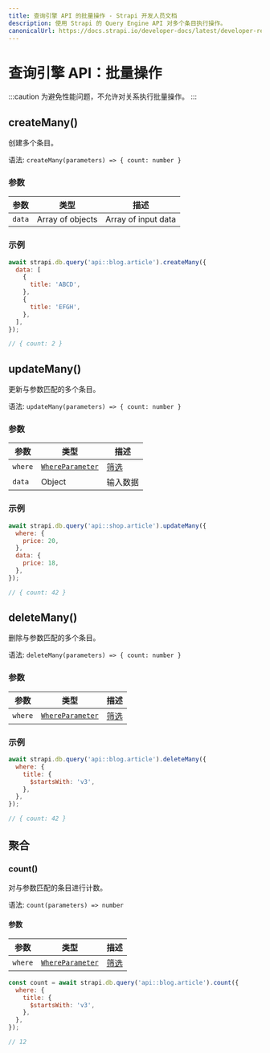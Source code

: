 ```yaml
---
title: 查询引擎 API 的批量操作 - Strapi 开发人员文档
description: 使用 Strapi 的 Query Engine API 对多个条目执行操作。
canonicalUrl: https://docs.strapi.io/developer-docs/latest/developer-resources/database-apis-reference/query-engine/bulk-operations.html
---
```


# 查询引擎 API：批量操作

:::caution
为避免性能问题，不允许对关系执行批量操作。
:::

## createMany()

创建多个条目。

语法: `createMany(parameters) => { count: number }`

### 参数

| 参数 | 类型       | 描述         |
| --------- | ---------- | ------------------- |
| `data`      | Array of objects | Array of input data |

### 示例

```js
await strapi.db.query('api::blog.article').createMany({
  data: [
    {
      title: 'ABCD',
    },
    {
      title: 'EFGH',
    },
  ],
});

// { count: 2 }
```

## updateMany()

更新与参数匹配的多个条目。

语法: `updateMany(parameters) => { count: number }`

### 参数

| 参数 | 类型                       | 描述         |
| --------- | -------------------------- | ------------------- |
| `where`     | [`WhereParameter`<Fa-Link color="grey"/>](/developer-docs/latest/developer-resources/database-apis-reference/query-engine/filtering.md) | [筛选](/developer-docs/latest/developer-resources/database-apis-reference/query-engine/filtering.md)            |
| `data`      | Object                   | 输入数据 |

### 示例

```js
await strapi.db.query('api::shop.article').updateMany({
  where: {
    price: 20,
  },
  data: {
    price: 18,
  },
});

// { count: 42 }
```

## deleteMany()

删除与参数匹配的多个条目。

语法: `deleteMany(parameters) => { count: number }`

### 参数

| 参数 | 类型                       | 描述 |
| --------- | -------------------------- | ----------- |
| `where`     | [`WhereParameter`<Fa-Link color="grey"/>](/developer-docs/latest/developer-resources/database-apis-reference/query-engine/filtering.md) | [筛选](/developer-docs/latest/developer-resources/database-apis-reference/query-engine/filtering.md)              |

### 示例

```js
await strapi.db.query('api::blog.article').deleteMany({
  where: {
    title: {
      $startsWith: 'v3',
    },
  },
});

// { count: 42 }
```

## 聚合

### count()

对与参数匹配的条目进行计数。

语法: `count(parameters) => number`

#### 参数

| 参数 | 类型                       | 描述 |
| --------- | -------------------------- | ----------- |
| `where`     | [`WhereParameter`<Fa-Link color="grey"/>](/developer-docs/latest/developer-resources/database-apis-reference/query-engine/filtering.md) | [筛选](/developer-docs/latest/developer-resources/database-apis-reference/query-engine/filtering.md)              |

```js
const count = await strapi.db.query('api::blog.article').count({
  where: {
    title: {
      $startsWith: 'v3',
    },
  },
});

// 12
```
